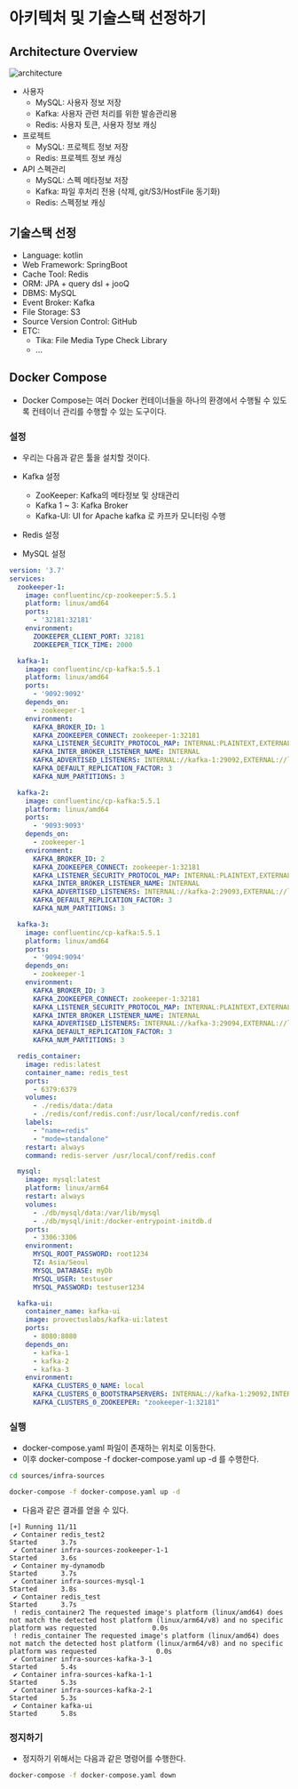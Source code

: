 # 아키텍처 및 기술스택 선정하기 

## Architecture Overview

![architecture](https://github.com/schooldevops/devocean_open_lab_kotlin_01th/assets/66154381/be0e27a8-a24d-489f-ac5b-d8f450df215b)

- 사용자
  - MySQL: 사용자 정보 저장
  - Kafka: 사용자 관련 처리를 위한 발송관리용
  - Redis: 사용자 토큰, 사용자 정보 캐싱
- 프로젝트
  - MySQL: 프로젝트 정보 저장
  - Redis: 프로젝트 정보 캐싱
- API 스펙관리
  - MySQL: 스펙 메타정보 저장
  - Kafka: 파일 후처리 전용 (삭제, git/S3/HostFile 동기화)
  - Redis: 스펙정보 캐싱

## 기술스택 선정

- Language: kotlin
- Web Framework: SpringBoot
- Cache Tool: Redis
- ORM: JPA + query dsl + jooQ
- DBMS: MySQL
- Event Broker: Kafka
- File Storage: S3
- Source Version Control: GitHub
- ETC:
  - Tika: File Media Type Check Library
  - ...

## Docker Compose

- Docker Compose는 여러 Docker 컨테이너들을 하나의 환경에서 수행될 수 있도록 컨테이너 관리를 수행할 수 있는 도구이다. 

### 설정 

- 우리는 다음과 같은 툴을 설치할 것이다. 

- Kafka 설정
  - ZooKeeper: Kafka의 메타정보 및 상태관리 
  - Kafka 1 ~ 3: Kafka Broker
  - Kafka-UI: UI for Apache kafka 로 카프카 모니터링 수행
- Redis 설정
- MySQL 설정 

```yaml
version: '3.7'
services:
  zookeeper-1:
    image: confluentinc/cp-zookeeper:5.5.1
    platform: linux/amd64
    ports:
      - '32181:32181'
    environment:
      ZOOKEEPER_CLIENT_PORT: 32181
      ZOOKEEPER_TICK_TIME: 2000

  kafka-1:
    image: confluentinc/cp-kafka:5.5.1
    platform: linux/amd64
    ports:
      - '9092:9092'
    depends_on:
      - zookeeper-1
    environment:
      KAFKA_BROKER_ID: 1
      KAFKA_ZOOKEEPER_CONNECT: zookeeper-1:32181
      KAFKA_LISTENER_SECURITY_PROTOCOL_MAP: INTERNAL:PLAINTEXT,EXTERNAL:PLAINTEXT
      KAFKA_INTER_BROKER_LISTENER_NAME: INTERNAL
      KAFKA_ADVERTISED_LISTENERS: INTERNAL://kafka-1:29092,EXTERNAL://localhost:9092
      KAFKA_DEFAULT_REPLICATION_FACTOR: 3
      KAFKA_NUM_PARTITIONS: 3

  kafka-2:
    image: confluentinc/cp-kafka:5.5.1
    platform: linux/amd64
    ports:
      - '9093:9093'
    depends_on:
      - zookeeper-1
    environment:
      KAFKA_BROKER_ID: 2
      KAFKA_ZOOKEEPER_CONNECT: zookeeper-1:32181
      KAFKA_LISTENER_SECURITY_PROTOCOL_MAP: INTERNAL:PLAINTEXT,EXTERNAL:PLAINTEXT
      KAFKA_INTER_BROKER_LISTENER_NAME: INTERNAL
      KAFKA_ADVERTISED_LISTENERS: INTERNAL://kafka-2:29093,EXTERNAL://localhost:9093
      KAFKA_DEFAULT_REPLICATION_FACTOR: 3
      KAFKA_NUM_PARTITIONS: 3

  kafka-3:
    image: confluentinc/cp-kafka:5.5.1
    platform: linux/amd64
    ports:
      - '9094:9094'
    depends_on:
      - zookeeper-1
    environment:
      KAFKA_BROKER_ID: 3
      KAFKA_ZOOKEEPER_CONNECT: zookeeper-1:32181
      KAFKA_LISTENER_SECURITY_PROTOCOL_MAP: INTERNAL:PLAINTEXT,EXTERNAL:PLAINTEXT
      KAFKA_INTER_BROKER_LISTENER_NAME: INTERNAL
      KAFKA_ADVERTISED_LISTENERS: INTERNAL://kafka-3:29094,EXTERNAL://localhost:9094
      KAFKA_DEFAULT_REPLICATION_FACTOR: 3
      KAFKA_NUM_PARTITIONS: 3

  redis_container:
    image: redis:latest
    container_name: redis_test
    ports:
      - 6379:6379
    volumes:
      - ./redis/data:/data
      - ./redis/conf/redis.conf:/usr/local/conf/redis.conf
    labels:
      - "name=redis"
      - "mode=standalone"
    restart: always
    command: redis-server /usr/local/conf/redis.conf

  mysql:
    image: mysql:latest
    platform: linux/arm64
    restart: always
    volumes:
      - ./db/mysql/data:/var/lib/mysql
      - ./db/mysql/init:/docker-entrypoint-initdb.d
    ports:
      - 3306:3306
    environment:
      MYSQL_ROOT_PASSWORD: root1234
      TZ: Asia/Seoul
      MYSQL_DATABASE: myDb
      MYSQL_USER: testuser
      MYSQL_PASSWORD: testuser1234

  kafka-ui:
    container_name: kafka-ui
    image: provectuslabs/kafka-ui:latest
    ports:
      - 8080:8080
    depends_on:
      - kafka-1
      - kafka-2
      - kafka-3
    environment:
      KAFKA_CLUSTERS_0_NAME: local
      KAFKA_CLUSTERS_0_BOOTSTRAPSERVERS: INTERNAL://kafka-1:29092,INTERNAL://kafka-2:29093,INTERNAL://kafka-3:29094
      KAFKA_CLUSTERS_0_ZOOKEEPER: "zookeeper-1:32181"
```

### 실행 

- docker-compose.yaml 파일이 존재하는 위치로 이동한다. 
- 이후 docker-compose -f docker-compose.yaml up -d 를 수행한다. 

```sh
cd sources/infra-sources

docker-compose -f docker-compose.yaml up -d
```

- 다음과 같은 결과를 얻을 수 있다. 

```shell
[+] Running 11/11
 ✔ Container redis_test2                                                                                                                                           Started      3.7s 
 ✔ Container infra-sources-zookeeper-1-1                                                                                                                           Started      3.6s 
 ✔ Container my-dynamodb                                                                                                                                           Started      3.7s 
 ✔ Container infra-sources-mysql-1                                                                                                                                 Started      3.8s 
 ✔ Container redis_test                                                                                                                                            Started      3.7s 
 ! redis_container2 The requested image's platform (linux/amd64) does not match the detected host platform (linux/arm64/v8) and no specific platform was requested              0.0s 
 ! redis_container The requested image's platform (linux/amd64) does not match the detected host platform (linux/arm64/v8) and no specific platform was requested               0.0s 
 ✔ Container infra-sources-kafka-3-1                                                                                                                               Started      5.4s 
 ✔ Container infra-sources-kafka-1-1                                                                                                                               Started      5.3s 
 ✔ Container infra-sources-kafka-2-1                                                                                                                               Started      5.3s 
 ✔ Container kafka-ui                                                                                                                                              Started      5.8s
```

### 정지하기 

- 정지하기 위해서는 다음과 같은 명령어를 수행한다. 

```sh
docker-compose -f docker-compose.yaml down
```

